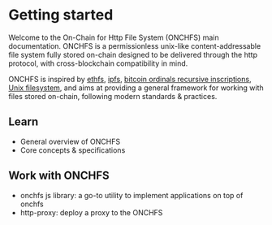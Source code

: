 # Getting started

Welcome to the On-Chain for Http File System (ONCHFS) main documentation. ONCHFS is a permissionless unix-like content-addressable file system fully stored on-chain designed to be delivered through the http protocol, with cross-blockchain compatibility in mind.

ONCHFS is inspired by [ethfs](https://github.com/holic/ethfs), [ipfs](https://ipfs.tech/), [bitcoin ordinals recursive inscriptions](https://docs.ordinals.com/inscriptions.html), [Unix filesystem](https://en.wikipedia.org/wiki/Unix_filesystem), and aims at providing a general framework for working with files stored on-chain, following modern standards & practices.

## Learn

- General overview of ONCHFS
- Core concepts & specifications

## Work with ONCHFS

- onchfs js library: a go-to utility to implement applications on top of onchfs
- http-proxy: deploy a proxy to the ONCHFS

